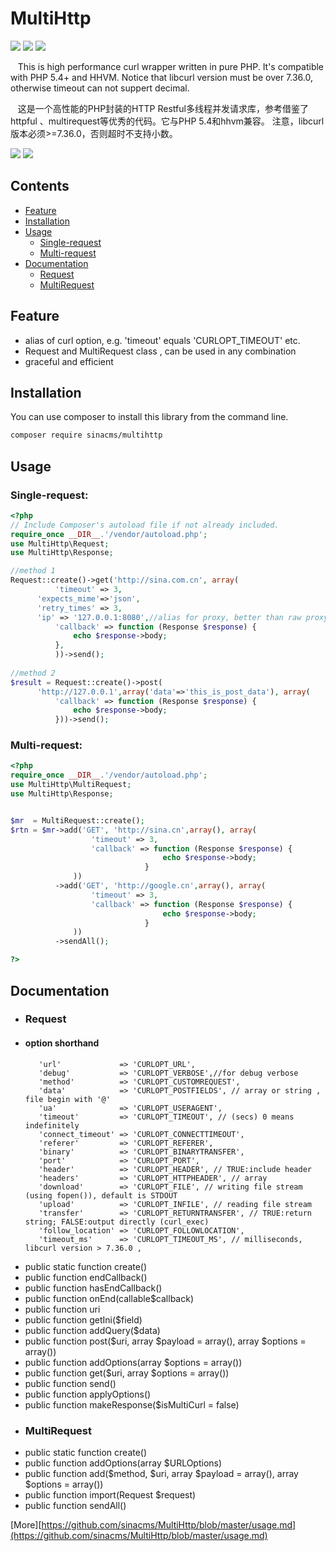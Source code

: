 # MultiHttp

[![](https://api.travis-ci.org/sinacms/MultiHttp.svg?branch=master)](https://travis-ci.org/sinacms/MultiHttp)
[![](https://scrutinizer-ci.com/g/sinacms/MultiHttp/badges/quality-score.png?b=master)](https://scrutinizer-ci.com/g/sinacms/MultiHttp)
[![](https://scrutinizer-ci.com/g/sinacms/MultiHttp/badges/coverage.png?b=master)](https://scrutinizer-ci.com/g/sinacms/MultiHttp/)
    
    
    This is high performance curl wrapper written in pure PHP.
    It's compatible with PHP 5.4+ and HHVM.
    Notice that libcurl version must be over 7.36.0,  otherwise timeout can not suppert decimal.
    
    这是一个高性能的PHP封装的HTTP Restful多线程并发请求库，参考借鉴了httpful 、multirequest等优秀的代码。它与PHP 5.4和hhvm兼容。
    注意，libcurl版本必须>=7.36.0，否则超时不支持小数。
    
    


![](multi-http.jpg)
![](diff.webp)

## Contents

 * [Feature](#feature)
 * [Installation](#installation)
 * [Usage](#usage)
   * [Single-request](single-request)
   * [Multi-request](multi-request)
 * [Documentation](#documentation)
   * [Request](#request)
   * [MultiRequest](#multiRequest)
 



    
## Feature
 - alias of curl option, e.g.  'timeout' equals 'CURLOPT_TIMEOUT' etc.
 - Request  and  MultiRequest class  ,  can be used in any combination 
 - graceful and efficient

## Installation

   You can use composer to install this library from the command line.
```bash
composer require sinacms/multihttp
```   

   
## Usage

### Single-request:


```php
<?php
// Include Composer's autoload file if not already included.
require_once __DIR__.'/vendor/autoload.php';
use MultiHttp\Request;
use MultiHttp\Response;

//method 1
Request::create()->get('http://sina.com.cn', array(
          'timeout' => 3,
	  'expects_mime'=>'json',
	  'retry_times' => 3,
	  'ip' => '127.0.0.1:8080',//alias for proxy, better than raw proxy
          'callback' => function (Response $response) {
              echo $response->body;
          },
          ))->send();
      
//method 2
$result = Request::create()->post(
      'http://127.0.0.1',array('data'=>'this_is_post_data'), array(
          'callback' => function (Response $response) {
              echo $response->body;
          }))->send();

``` 


### Multi-request:
 
```php
<?php
require_once __DIR__.'/vendor/autoload.php';
use MultiHttp\MultiRequest;
use MultiHttp\Response;


$mr  = MultiRequest::create();
$rtn = $mr->add('GET', 'http://sina.cn',array(), array(
                  'timeout' => 3,
                  'callback' => function (Response $response) {
                                  echo $response->body;
                              }
              ))
          ->add('GET', 'http://google.cn',array(), array(
                  'timeout' => 3,
                  'callback' => function (Response $response) {
                                  echo $response->body;
                              }
              ))    
	      ->sendAll();

?>
``` 

## Documentation 
  * ### Request
   * #### option shorthand
    		'url'             => 'CURLOPT_URL',
    		'debug'           => 'CURLOPT_VERBOSE',//for debug verbose
    		'method'          => 'CURLOPT_CUSTOMREQUEST',
    		'data'            => 'CURLOPT_POSTFIELDS', // array or string , file begin with '@'
    		'ua'              => 'CURLOPT_USERAGENT',
    		'timeout'         => 'CURLOPT_TIMEOUT', // (secs) 0 means indefinitely
    		'connect_timeout' => 'CURLOPT_CONNECTTIMEOUT',
    		'referer'         => 'CURLOPT_REFERER',
    		'binary'          => 'CURLOPT_BINARYTRANSFER',
    		'port'            => 'CURLOPT_PORT',
    		'header'          => 'CURLOPT_HEADER', // TRUE:include header
    		'headers'         => 'CURLOPT_HTTPHEADER', // array
    		'download'        => 'CURLOPT_FILE', // writing file stream (using fopen()), default is STDOUT
    		'upload'          => 'CURLOPT_INFILE', // reading file stream
    		'transfer'        => 'CURLOPT_RETURNTRANSFER', // TRUE:return string; FALSE:output directly (curl_exec)
    		'follow_location' => 'CURLOPT_FOLLOWLOCATION',
    		'timeout_ms'      => 'CURLOPT_TIMEOUT_MS', // milliseconds,  libcurl version > 7.36.0 ,
   
   * public static function create()
   * public function endCallback()
   * public function hasEndCallback()
   * public function onEnd(callable$callback)
   * public function uri
   * public function getIni($field)
   * public function addQuery($data)
   * public function post($uri, array $payload = array(), array $options = array())
   * public function addOptions(array $options = array())
   * public function get($uri, array $options = array())
   * public function send()
   * public function applyOptions()
   * public function makeResponse($isMultiCurl = false)
  * ### MultiRequest
   * public static function create()
   * public function addOptions(array $URLOptions)
   * public function add($method, $uri, array $payload = array(), array $options = array())
   * public function import(Request $request)
   * public function sendAll()


   [More][https://github.com/sinacms/MultiHttp/blob/master/usage.md](https://github.com/sinacms/MultiHttp/blob/master/usage.md)
